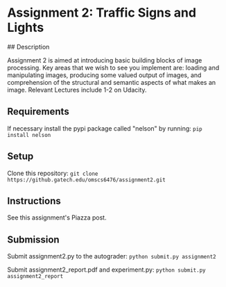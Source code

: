 # Assignment 2: Traffic Signs and Lights

## Description

Assignment 2 is aimed at introducing basic building blocks of image processing.  Key areas that we wish to see you implement are: loading and manipulating images, producing some valued output of images, and comprehension of the structural and semantic aspects of what makes an image.  Relevant Lectures include 1-2 on Udacity.

## Requirements
If necessary install the pypi package called "nelson" by running:
`pip install nelson`

## Setup
Clone this repository:
`git clone https://github.gatech.edu/omscs6476/assignment2.git`

## Instructions

See this assignment's Piazza post.

## Submission
Submit assignment2.py to the autograder:
`python submit.py assignment2`

Submit assignment2_report.pdf and experiment.py:
`python submit.py assignment2_report`